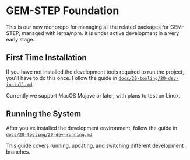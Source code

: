 # GEM-STEP Foundation

This is our new monorepo for managing all the related packages for GEM-STEP, managed with lerna/npm. It is under active development in a very early stage.

## First Time Installation

If you have not installed the development tools required to run the project, you'll have to do this once. Follow the guide in [`docs/20-tooling/20-dev-install.md`](docs/20-tooling/20-dev-install.md). 

Currently we support MacOS Mojave or later, with plans to test on Linux.

## Running the System

After you've installed the development environment, follow the guide in [`docs/20-tooling/20-dev-running.md`](docs/20-tooling/20-dev-running.md).

This guide covers running, updating, and switching different development branches.






